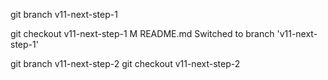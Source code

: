git branch v11-next-step-1

git checkout v11-next-step-1
M	README.md
Switched to branch 'v11-next-step-1'

git branch v11-next-step-2
git checkout v11-next-step-2
